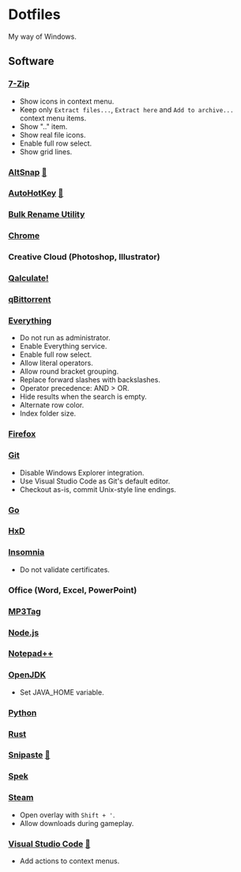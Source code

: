 # Dotfiles

My way of Windows.

## Software

### [7-Zip](https://7-zip.org)

* Show icons in context menu.
* Keep only `Extract files...`, `Extract here` and `Add to archive...` context menu items.
* Show ".." item.
* Show real file icons.
* Enable full row select.
* Show grid lines.

### [AltSnap](https://github.com/RamonUnch/AltSnap) [📁](https://github.com/karlkoorna/dotfiles/tree/master/configs/altsnap)

### [AutoHotKey](https://autohotkey.com) [📁](https://github.com/karlkoorna/dotfiles/tree/master/scripts/ahk)

### [Bulk Rename Utility](https://bulkrenameutility.co.uk)

### [Chrome](https://google.com/chrome)

### Creative Cloud (Photoshop, Illustrator)

### [Qalculate!](https://qalculate.github.io/downloads)

### [qBittorrent](https://qbittorrent.org/download.php)

### [Everything](https://voidtools.com/downloads)

* Do not run as administrator.
* Enable Everything service.
* Enable full row select.
* Allow literal operators.
* Allow round bracket grouping.
* Replace forward slashes with backslashes.
* Operator precedence: AND > OR.
* Hide results when the search is empty.
* Alternate row color.
* Index folder size.

### [Firefox](https://mozilla.org/en-US/firefox)

### [Git](https://git-scm.com)

* Disable Windows Explorer integration.
* Use Visual Studio Code as Git's default editor.
* Checkout as-is, commit Unix-style line endings.

### [Go](https://go.dev/dl)

### [HxD](https://mh-nexus.de/en/hxd)

### [Insomnia](https://insomnia.rest)

* Do not validate certificates.

### Office (Word, Excel, PowerPoint)

### [MP3Tag](https://mp3tag.de)

### [Node.js](https://nodejs.org)

### [Notepad++](https://notepad-plus-plus.org)

### [OpenJDK](https://adoptopenjdk.net/?jvmVariant=openj9)

* Set JAVA_HOME variable.

### [Python](https://python.org)

### [Rust](https://rust-lang.org/tools/install)

### [Snipaste](https://snipaste.com) [📁](https://github.com/karlkoorna/dotfiles/tree/master/configs/snipaste)

### [Spek](http://spek.cc)

### [Steam](https://store.steampowered.com)

* Open overlay with `Shift + '`.
* Allow downloads during gameplay.

### [Visual Studio Code](https://code.visualstudio.com) [📁](https://github.com/karlkoorna/dotfiles/tree/master/configs/vscode)

* Add actions to context menus.
